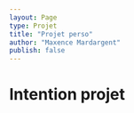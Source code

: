 ```yaml
---
layout: Page
type: Projet
title: "Projet perso"
author: "Maxence Mardargent"
publish: false
---
```


# Intention projet
